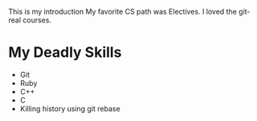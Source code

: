 This is my introduction
My favorite CS path was Electives.
I loved the git-real courses.

My Deadly Skills
===================

* Git
* Ruby
* C++
* C
* Killing history using git rebase
